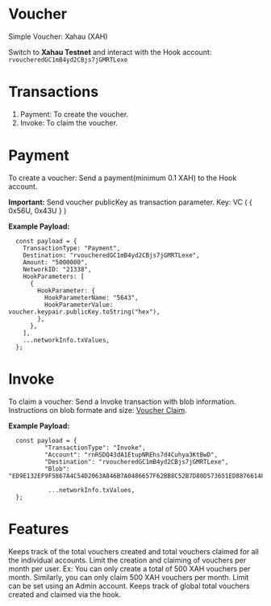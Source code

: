 # Voucher
Simple Voucher: Xahau (XAH)

Switch to **Xahau Testnet** and interact with the Hook account: `rvoucheredGC1mB4yd2CBjs7jGMRTLexe`

# Transactions
1. Payment: To create the voucher.
2. Invoke: To claim the voucher.


# Payment
To create a voucher: Send a payment(minimum 0.1 XAH) to the Hook account.

**Important:** Send voucher publicKey as transaction parameter. Key: VC ( { 0x56U, 0x43U } )

**Example Payload:**
```
  const payload = {
    TransactionType: "Payment",
    Destination: "rvoucheredGC1mB4yd2CBjs7jGMRTLexe",
    Amount: "5000000",
    NetworkID: "21338",
    HookParameters: [
      {
        HookParameter: {
          HookParameterName: "5643",
          HookParameterValue: voucher.keypair.publicKey.toString("hex"),
        },
      },
    ],
    ...networkInfo.txValues,
  };
```

# Invoke
To claim a voucher: Send a Invoke transaction with blob information.
Instructions on blob formate and size: [Voucher Claim](https://gist.github.com/WietseWind/5c3dfe291dd23bf2ca65edc39216dd42).

**Example Payload:**
```
  const payload = {
          "TransactionType": "Invoke",
          "Account": "rnRSDQ43dA1EtupNREhs7d4Cuhya3KtBwD",
          "Destination": "rvoucheredGC1mB4yd2CBjs7jGMRTLexe",
          "Blob": "ED9E132EF9F5867A4C54D2063A846B7A0486657F62BB8C52B7D80D573651ED887661485C21679E1D7306C49921BAE3B59EB79A7D31832ECCC6C96A433A490F05EDF37F7FE00247F8179C5BB8EE95398F0A431B454282208BF022A909C06535D5C6307F889ED17D34062F38F7D0798C9ED309F78AA6",
           
           ...networkInfo.txValues,
  };
```



# Features
Keeps track of the total vouchers created and total vouchers claimed for all the individual accounts.
Limit the creation and claiming of vouchers per month per user. 
Ex: You can only create a total of 500 XAH vouchers per month. Similarly, you can only claim 500 XAH vouchers per month.
Limit can be set using an Admin account.
Keeps track of global total vouchers created and claimed via the hook.

